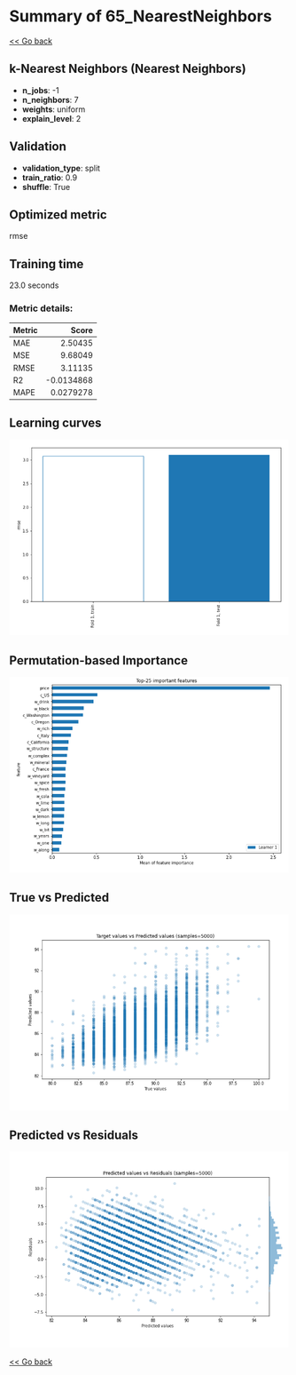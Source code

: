 # Summary of 65_NearestNeighbors

[<< Go back](../README.md)


## k-Nearest Neighbors (Nearest Neighbors)
- **n_jobs**: -1
- **n_neighbors**: 7
- **weights**: uniform
- **explain_level**: 2

## Validation
 - **validation_type**: split
 - **train_ratio**: 0.9
 - **shuffle**: True

## Optimized metric
rmse

## Training time

23.0 seconds

### Metric details:
| Metric   |      Score |
|:---------|-----------:|
| MAE      |  2.50435   |
| MSE      |  9.68049   |
| RMSE     |  3.11135   |
| R2       | -0.0134868 |
| MAPE     |  0.0279278 |



## Learning curves
![Learning curves](learning_curves.png)

## Permutation-based Importance
![Permutation-based Importance](permutation_importance.png)
## True vs Predicted

![True vs Predicted](true_vs_predicted.png)


## Predicted vs Residuals

![Predicted vs Residuals](predicted_vs_residuals.png)



[<< Go back](../README.md)
